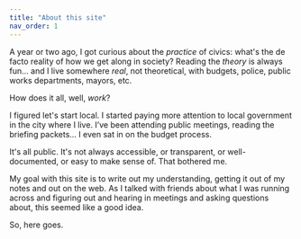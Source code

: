 ```yaml
---
title: "About this site"
nav_order: 1
---
```


A year or two ago, I got curious about the _practice_ of civics: what's the de facto reality of how we get along in society? Reading the _theory_ is always fun... and I live somewhere _real_, not theoretical, with budgets, police, public works departments, mayors, etc. 

How does it all, well, _work_?

I figured let's start local. I started paying more attention to local government in the city where I live. I’ve been attending public meetings, reading the briefing packets… I even sat in on the budget process.

It's all public. It's not always accessible, or transparent, or well-documented, or easy to make sense of. That bothered me. 

My goal with this site is to write out my understanding, getting it out of my notes and out on the web. As I talked with friends about what I was running across and figuring out and hearing in meetings and asking questions about, this seemed like a good idea.


So, here goes. 

